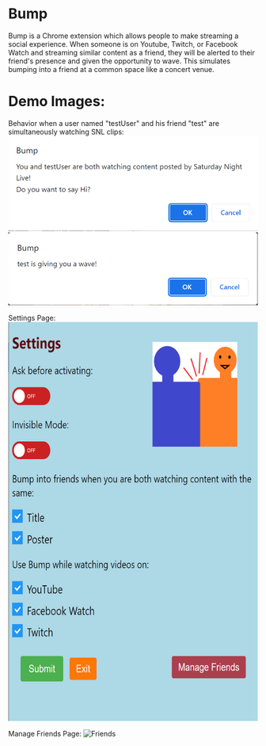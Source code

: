 # Bump

Bump is a Chrome extension which allows people to make streaming a social experience. When someone is on Youtube, Twitch, or Facebook Watch and streaming similar content as a friend, they will be alerted to their friend's presence and given the opportunity to wave. This simulates bumping into a friend at a common space like a concert venue.

# Demo Images:

Behavior when a user named "testUser" and his friend "test" are simultaneously watching SNL clips:
![Contact alert](./README_IMAGES/contact.png)
![Wave alert](./README_IMAGES/wave.png)

Settings Page:
![Settings](./README_IMAGES/settings.png)

Manage Friends Page:
![Friends](./README_IMAGES/friends.png)






